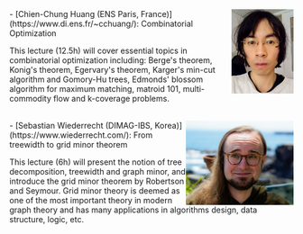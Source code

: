 <img src="/assets/huang.jpg" height="150" align="right">
- [Chien-Chung Huang (ENS Paris, France)](https://www.di.ens.fr/~cchuang/): Combinatorial Optimization

This lecture (12.5h) will cover essential topics in combinatorial optimization including: Berge's theorem, Konig's theorem, Egervary's theorem, Karger's min-cut algorithm and Gomory-Hu trees, Edmonds' blossom algorithm for maximum matching, matroid 101, multi-commodity flow and k-coverage problems.

<br style="clear:both"/>
<img src="/assets/sebastian.jpg" height="150" align="right">
- [Sebastian Wiederrecht (DIMAG-IBS, Korea)](https://www.wiederrecht.com/): From treewidth to grid minor theorem 

This lecture (6h) will present the notion of tree decomposition, treewidth and graph minor, and introduce the grid minor theorem by Robertson and Seymour. Grid minor theory is deemed as one of the most important theory in modern graph theory and has many applications in algorithms design, data structure, logic, etc. 